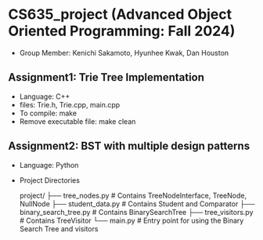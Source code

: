 # CS635_project (Advanced Object Oriented Programming: Fall 2024) 
  -  Group Member: Kenichi Sakamoto, Hyunhee Kwak, Dan Houston 

## Assignment1: Trie Tree Implementation 
  -  Language: C++
  -  files: Trie.h, Trie.cpp, main.cpp
  -  To compile: make
  -  Remove executable file: make clean

## Assignment2: BST with multiple design patterns
  -  Language: Python 
  -  Project Directories

      project/
      ├── tree_nodes.py         # Contains TreeNodeInterface, TreeNode, NullNode
      ├── student_data.py       # Contains Student and Comparator
      ├── binary_search_tree.py # Contains BinarySearchTree
      ├── tree_visitors.py      # Contains TreeVisitor
      └── main.py               # Entry point for using the Binary Search Tree and visitors

